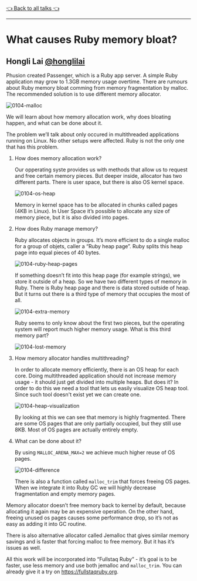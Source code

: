 [👈 Back to all talks 👈](../README.md)

------

# What causes Ruby memory bloat?

## Hongli Lai [@honglilai](https://twitter.com/honglilai)

Phusion created Passenger, which is a Ruby app server. A simple Ruby application may grow to 1.3GB memory usage overtime. There are rumours about Ruby memory bloat comming from memory fragmentation by malloc. The recommended solution is to use different memory allocator.

![0104-malloc](media/0104-malloc.jpg)

We will learn about how memory allocation work, why does bloating happen, and what can be done about it.

The problem we’ll talk about only occured in multithreaded applications running on Linux. No other setups were affected. Ruby is not the only one that has this problem.

1. How does memory allocation work?

   Our opperating syste provides us with methods that allow us to request and free certain memory pieces. But deeper inside, allocator has two different parts. There is user space, but there is also OS kernel space.

   ![0104-os-heap](media/0104-os-heap.jpg)

   Memory in kernel space has to be allocated in chunks called pages (4KB in Linux). In User Space it’s possible to allocate any size of memory piece, but it is also divided into pages.

2. How does Ruby manage memory?

   Ruby allocates objects in groups. It’s more efficient to do a single malloc for a group of objets, caller a “Ruby heap page”. Ruby splits this heap page into equal pieces of 40 bytes.

   ![0104-ruby-heap-pages](media/0104-ruby-heap-pages.jpg)

   If something doesn’t fit into this heap page (for example strings), we store it outside of a heap. So we have two different types of memory in Ruby. There is Ruby heap page and there is data stored outside of heap. But it turns out there is a third type of memory that occupies the most of all.

   ![0104-extra-memory](media/0104-extra-memory.jpg)

   Ruby seems to only know about the first two pieces, but the operating system will report much higher memory usage. What is this third memory part?

   ![0104-lost-memory](media/0104-lost-memory.jpg)

3. How memory allocator handles multithreading?

   In order to allocate memory efficiently, there is an OS heap for each core. Doing multithreaded application should not increase memory usage - it should just get divided into multiple heaps. But does it? In order to do this we need a tool that lets us easily visualize OS heap tool. Since such tool doesn't exist yet we can create one.

   ![0104-heap-visualization](media/0104-heap-visualization.jpg)

   By looking at this we can see that memory is highly fragmented. There are some OS pages that are only partially occupied, but they still use 8KB. Most of OS pages are actually entirely empty. 

4. What can be done about it?

   By using `MALLOC_ARENA_MAX=2` we achieve much higher reuse of OS pages.

   ![0104-difference](media/0104-difference.jpg)

   There is also a function called `malloc_trim` that forces freeing OS pages. When we integrate it into Ruby GC we will highly decrease fragmentation and empty memory pages. 

Memory allocator doesn’t free memory back to kernel by default, because allocating it again may be an expensive operation. On the other hand, freeing unused os pages causes some performance drop, so it’s not as easy as adding it into GC routine.

There is also alternative allocator called Jemalloc that gives similar memory savings and is faster that forcing malloc to free memory. But it has it’s issues as well.

All this work will be incorporated into “Fullstaq Ruby” - it’s goal is to be faster, use less memory and use both jemalloc and `malloc_trim`. You can already give it a try on https://fullstaqruby.org.

